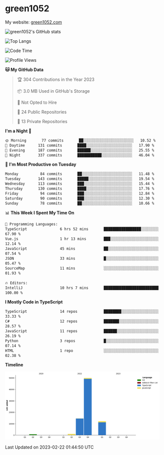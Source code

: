 # green1052

My website: [green1052.com](https://green1052.com)

![green1052's GitHub stats](https://github-readme-stats.vercel.app/api?username=green1052&count_private=true&show_icons=true&theme=city_lights&bg_color=ffffff00&hide_border=true)

![Top Langs](https://github-readme-stats.vercel.app/api/top-langs/?username=green1052&langs_count=15&layout=compact&theme=city_lights&bg_color=ffffff00&hide_border=true)

<!--START_SECTION:waka-->
![Code Time](http://img.shields.io/badge/Code%20Time-51%20hrs%2017%20mins-blue)

![Profile Views](http://img.shields.io/badge/Profile%20Views-1-blue)

**🐱 My GitHub Data** 

> 🏆 304 Contributions in the Year 2023
 > 
> 📦 3.0 MB Used in GitHub's Storage 
 > 
> 🚫 Not Opted to Hire
 > 
> 📜 24 Public Repositories 
 > 
> 🔑 13 Private Repositories  
 > 
**I'm a Night 🦉** 

```text
🌞 Morning       77 commits       ██░░░░░░░░░░░░░░░░░░░░░░░   10.52 % 
🌆 Daytime      131 commits       ████░░░░░░░░░░░░░░░░░░░░░   17.90 % 
🌃 Evening      187 commits       ██████░░░░░░░░░░░░░░░░░░░   25.55 % 
🌙 Night        337 commits       ███████████░░░░░░░░░░░░░░   46.04 % 

```
📅 **I'm Most Productive on Tuesday** 

```text
Monday          84 commits       ██░░░░░░░░░░░░░░░░░░░░░░░   11.48 % 
Tuesday        143 commits       █████░░░░░░░░░░░░░░░░░░░░   19.54 % 
Wednesday      113 commits       ███░░░░░░░░░░░░░░░░░░░░░░   15.44 % 
Thursday       130 commits       ████░░░░░░░░░░░░░░░░░░░░░   17.76 % 
Friday          94 commits       ███░░░░░░░░░░░░░░░░░░░░░░   12.84 % 
Saturday        90 commits       ███░░░░░░░░░░░░░░░░░░░░░░   12.30 % 
Sunday          78 commits       ██░░░░░░░░░░░░░░░░░░░░░░░   10.66 % 

```


📊 **This Week I Spent My Time On** 

```text
💬 Programming Languages: 
TypeScript               6 hrs 52 mins       █████████████████░░░░░░░░   67.90 % 
Vue.js                   1 hr 13 mins        ███░░░░░░░░░░░░░░░░░░░░░░   12.14 % 
JavaScript               45 mins             ██░░░░░░░░░░░░░░░░░░░░░░░   07.54 % 
JSON                     33 mins             █░░░░░░░░░░░░░░░░░░░░░░░░   05.47 % 
SourceMap                11 mins             ░░░░░░░░░░░░░░░░░░░░░░░░░   01.93 % 

🔥 Editors: 
IntelliJ                 10 hrs 7 mins       █████████████████████████   100.00 % 

```

**I Mostly Code in TypeScript** 

```text
TypeScript               14 repos            ████████░░░░░░░░░░░░░░░░░   33.33 % 
C#                       12 repos            ███████░░░░░░░░░░░░░░░░░░   28.57 % 
JavaScript               11 repos            ██████░░░░░░░░░░░░░░░░░░░   26.19 % 
Python                   3 repos             █░░░░░░░░░░░░░░░░░░░░░░░░   07.14 % 
HTML                     1 repo              ░░░░░░░░░░░░░░░░░░░░░░░░░   02.38 % 

```


**Timeline**

![Chart not found](https://raw.githubusercontent.com/green1052/green1052/main/charts/bar_graph.png) 


 Last Updated on 2023-02-22 01:44:50 UTC
<!--END_SECTION:waka-->
